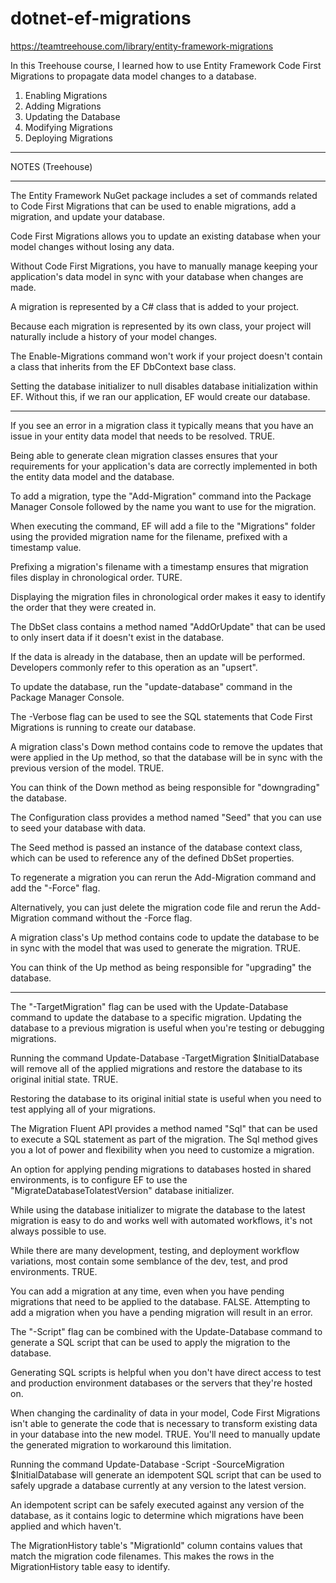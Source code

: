 # dotnet-ef-migrations

https://teamtreehouse.com/library/entity-framework-migrations

In this Treehouse course, I learned how to use Entity Framework Code First Migrations to propagate data model changes to a database.

1. Enabling Migrations
2. Adding Migrations
3. Updating the Database
4. Modifying Migrations
5. Deploying Migrations

----------------------------------------------------------------

NOTES (Treehouse)

----------------------------------------------------------------

The Entity Framework NuGet package includes a set of commands related to Code First Migrations that can be used to enable migrations, add a migration, and update your database.

Code First Migrations allows you to update an existing database when your model changes without losing any data.

Without Code First Migrations, you have to manually manage keeping your application's data model in sync with your database when changes are made.

A migration is represented by a C# class that is added to your project.

Because each migration is represented by its own class, your project will naturally include a history of your model changes.

The Enable-Migrations command won't work if your project doesn't contain a class that inherits from the EF DbContext base class.

Setting the database initializer to null disables database initialization within EF. Without this, if we ran our application, EF would create our database.

----------------------------------------------------------------

If you see an error in a migration class it typically means that you have an issue in your entity data model that needs to be resolved. TRUE.

Being able to generate clean migration classes ensures that your requirements for your application's data are correctly implemented in both the entity data model and the database.

To add a migration, type the "Add-Migration" command into the Package Manager Console followed by the name you want to use for the migration.

When executing the command, EF will add a file to the "Migrations" folder using the provided migration name for the filename, prefixed with a timestamp value.

Prefixing a migration's filename with a timestamp ensures that migration files display in chronological order. TURE.

Displaying the migration files in chronological order makes it easy to identify the order that they were created in.

The DbSet class contains a method named "AddOrUpdate" that can be used to only insert data if it doesn't exist in the database.

If the data is already in the database, then an update will be performed. Developers commonly refer to this operation as an "upsert".

To update the database, run the "update-database" command in the Package Manager Console.

The -Verbose flag can be used to see the SQL statements that Code First Migrations is running to create our database.

A migration class's Down method contains code to remove the updates that were applied in the Up method, so that the database will be in sync with the previous version of the model. TRUE.

You can think of the Down method as being responsible for "downgrading" the database.

The Configuration class provides a method named "Seed" that you can use to seed your database with data.

The Seed method is passed an instance of the database context class, which can be used to reference any of the defined DbSet properties.

To regenerate a migration you can rerun the Add-Migration command and add the "-Force" flag.

Alternatively, you can just delete the migration code file and rerun the Add-Migration command without the -Force flag.

A migration class's Up method contains code to update the database to be in sync with the model that was used to generate the migration. TRUE.

You can think of the Up method as being responsible for "upgrading" the database.

----------------------------------------------------------------

The "-TargetMigration" flag can be used with the Update-Database command to update the database to a specific migration. Updating the database to a previous migration is useful when you're testing or debugging migrations.

Running the command Update-Database -TargetMigration $InitialDatabase will remove all of the applied migrations and restore the database to its original initial state. TRUE.

Restoring the database to its original initial state is useful when you need to test applying all of your migrations.

The Migration Fluent API provides a method named "Sql" that can be used to execute a SQL statement as part of the migration. The Sql method gives you a lot of power and flexibility when you need to customize a migration.


An option for applying pending migrations to databases hosted in shared environments, is to configure EF to use the "MigrateDatabaseTolatestVersion" database initializer.

While using the database initializer to migrate the database to the latest migration is easy to do and works well with automated workflows, it's not always possible to use.

While there are many development, testing, and deployment workflow variations, most contain some semblance of the dev, test, and prod environments. TRUE.

You can add a migration at any time, even when you have pending migrations that need to be applied to the database. FALSE. Attempting to add a migration when you have a pending migration will result in an error.

The "-Script" flag can be combined with the Update-Database command to generate a SQL script that can be used to apply the migration to the database.

Generating SQL scripts is helpful when you don't have direct access to test and production environment databases or the servers that they're hosted on.

When changing the cardinality of data in your model, Code First Migrations isn't able to generate the code that is necessary to transform existing data in your database into the new model. TRUE. You'll need to manually update the generated migration to workaround this limitation.

Running the command Update-Database -Script -SourceMigration $InitialDatabase will generate an idempotent SQL script that can be used to safely upgrade a database currently at any version to the latest version.

 An idempotent script can be safely executed against any version of the database, as it contains logic to determine which migrations have been applied and which haven't.

The MigrationHistory table's "MigrationId" column contains values that match the migration code filenames. This makes the rows in the MigrationHistory table easy to identify.

























































